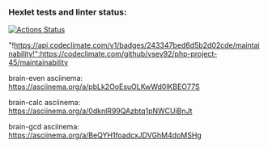### Hexlet tests and linter status:
[![Actions Status](https://github.com/vsev92/php-project-45/actions/workflows/hexlet-check.yml/badge.svg)](https://github.com/vsev92/php-project-45/actions)

"!https://api.codeclimate.com/v1/badges/243347bed6d5b2d02cde/maintainability!":https://codeclimate.com/github/vsev92/php-project-45/maintainability

brain-even asciinema:
https://asciinema.org/a/pbLk2OoEsuOLKwWd0lKBEO77S

brain-calc asciinema:
https://asciinema.org/a/0dknlR99QAzbtq1pNWCUiBnJt

brain-gcd asciinema:
https://asciinema.org/a/BeQYH1foadcxJDVGhM4doMSHg


